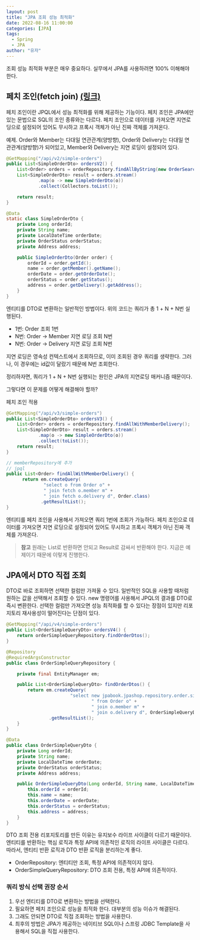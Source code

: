 ```yaml
---
layout: post
title: "JPA 조회 성능 최적화"
date: 2022-08-16 11:00:00
categories: [JPA]
tags:
  - Spring
  - JPA
author: "유자"
---
```


조회 성능 최적화 부분은 매우 중요하다. 실무에서 JPA를 사용하려면 100% 이해해야 한다.

## 페치 조인(fetch join) [(링크)](https://yessm621.github.io/jpa/JPA-Fetch-Join/)

페치 조인이란 JPQL에서 성능 최적화를 위해 제공하는 기능이다. 페치 조인은 JPA에만 있는 문법으로 SQL의 조인 종류와는 다르다. 페치 조인으로 데이터를 가져오면 지연로딩으로 설정되어 있어도 무시하고 프록시 객체가 아닌 진짜 객체를 가져온다. 

예제. Order와 Member는 다대일 연관관계(양방향), Order와 Delivery는 다대일 연관관계(양방향)가 되어있고, Member와 Delivery는 지연 로딩이 설정되어 있다.

```java
@GetMapping("/api/v2/simple-orders")
public List<SimpleOrderDto> ordersV2() {
    List<Order> orders = orderRepository.findAllByString(new OrderSearch());
    List<SimpleOrderDto> result = orders.stream()
            .map(o -> new SimpleOrderDto(o))
            .collect(Collectors.toList());

    return result;
}

@Data
static class SimpleOrderDto {
    private Long orderId;
    private String name;
    private LocalDateTime orderDate;
    private OrderStatus orderStatus;
    private Address address;

    public SimpleOrderDto(Order order) {
        orderId = order.getId();
        name = order.getMember().getName();
        orderDate = order.getOrderDate();
        orderStatus = order.getStatus();
        address = order.getDelivery().getAddress();
    }
}
```

엔티티를 DTO로 변환하는 일반적인 방법이다. 위의 코드는 쿼리가 총 1 + N + N번 실행된다. 

- 1번: Order 조회 1번
- N번: Order → Member 지연 로딩 조회 N번
- N번: Order → Delivery 지연 로딩 조회 N번

지연 로딩은 영속성 컨텍스트에서 조회하므로, 이미 조회된 경우 쿼리를 생략한다. 그러나, 이 경우에는 id값이 달랐기 때문에 N번 조회한다.

정리하자면, 쿼리가 1 + N + N번 실행되는 원인은 JPA의 지연로딩 매커니즘 때문이다.

그렇다면 이 문제를 어떻게 해결해야 할까?

페치 조인 적용

```java
@GetMapping("/api/v3/simple-orders")
public List<SimpleOrderDto> ordersV3() {
    List<Order> orders = orderRepository.findAllWithMemberDelivery();
    List<SimpleOrderDto> result = orders.stream()
            .map(o -> new SimpleOrderDto(o))
            .collect(toList());
    return result;
}
```

```java
// memberRepository에 추가
// jpql
public List<Order> findAllWithMemberDelivery() {
      return em.createQuery(
              "select o from Order o" +
              " join fetch o.member m" +
              " join fetch o.delivery d", Order.class)
             .getResultList();
}
```

엔티티를 페치 조인을 사용해서 가져오면 쿼리 1번에 조회가 가능하다. 페치 조인으로 데이터를 가져오면 지연 로딩으로 설정되어 있어도 무시하고 프록시 객체가 아닌 진짜 객체를 가져온다.

> **참고**
원래는 List로 반환하면 안되고 Result로 감싸서 반환해야 한다. 지금은 예제이기 때문에 이렇게 진행한다.
> 

## JPA에서 DTO 직접 조회

DTO로 바로 조회하면 선택한 컬럼만 가져올 수 있다. 일반적인 SQL을 사용할 때처럼 원하는 값을 선택해서 조회할 수 있다. new 명령어를 사용해서 JPQL의 결과를 DTO로 즉시 변환한다. 선택한 컬럼만 가져오면 성능 최적화를 할 수 있다는 장점이 있지만 리포지토리 재사용성이 떨어진다는 단점이 있다.

```java
@GetMapping("/api/v4/simple-orders")
public List<OrderSimpleQueryDto> ordersV4() {
    return orderSimpleQueryRepository.findOrderDtos();
}
```

```java
@Repository
@RequiredArgsConstructor
public class OrderSimpleQueryRepository {

    private final EntityManager em;

    public List<OrderSimpleQueryDto> findOrderDtos() {
        return em.createQuery(
                        "select new jpabook.jpashop.repository.order.simplequery.OrderSimpleQueryDto(o.id, m.name, o.orderDate, o.status, d.address) " +
                                " from Order o" +
                                " join o.member m" +
                                " join o.delivery d", OrderSimpleQueryDto.class)
                .getResultList();
    }
}
```

```java
@Data
public class OrderSimpleQueryDto {
    private Long orderId;
    private String name;
    private LocalDateTime orderDate;
    private OrderStatus orderStatus;
    private Address address;

    public OrderSimpleQueryDto(Long orderId, String name, LocalDateTime orderDate, OrderStatus orderStatus, Address address) {
        this.orderId = orderId;
        this.name = name;
        this.orderDate = orderDate;
        this.orderStatus = orderStatus;
        this.address = address;
    }
}
```

DTO 조회 전용 리포지토리를 만든 이유는 유지보수 라이프 사이클이 다르기 때문이다. 엔티티를 반환하는 핵심 로직과 특정 API에 의존적인 로직의 라이프 사이클은 다르다. 따라서, 엔티티 반환 로직과 DTO 반환 로직을 분리하는게 좋다.

- OrderRepository: 엔티티만 조회, 특정 API에 의존적이지 않다.
- OrderSimpleQueryRepository: DTO 조회 전용, 특정 API에 의존적이다.

### 쿼리 방식 선택 권장 순서

1. 우선 엔티티를 DTO로 변환하는 방법을 선택한다.
2. 필요하면 페치 조인으로 성능을 최적화 한다. 대부분의 성능 이슈가 해결된다.
3. 그래도 안되면 DTO로 직접 조회하는 방법을 사용한다.
4. 최후의 방법은 JPA가 제공하는 네이티브 SQL이나 스프링 JDBC Template을 사용해서 SQL을 직접 사용한다.